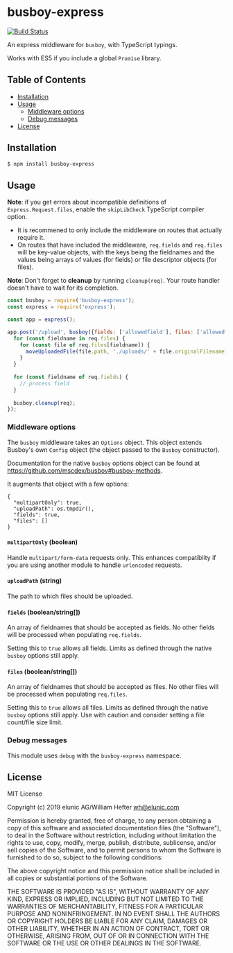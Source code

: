 # busboy-express

[![Build Status](https://travis-ci.org/elunic/node-busboy-express.svg?branch=master)](https://travis-ci.org/elunic/node-busboy-express)

An express middleware for `busboy`, with TypeScript typings.

Works with ES5 if you include a global `Promise` library.


## Table of Contents

- [Installation](#installation)
- [Usage](#usage)
  * [Middleware options](#middleware-options)
  * [Debug messages](#debug-messages)
- [License](#license)


## Installation

```bash
$ npm install busboy-express
```


## Usage

**Note**: if you get errors about incompatible definitions of `Express.Request.files`, enable the `skipLibCheck` TypeScript compiler option.

* It is recommened to only include the middleware on routes that actually require it.
* On routes that have included the middleware, `req.fields` and `req.files` will be key-value objects, with the keys
  being the fieldnames and the values being arrays of values (for fields) or file descriptor objects (for files).

**Note**: Don't forget to **cleanup** by running `cleanup(req)`. Your route handler doesn't have to wait
  for its completion.

```javascript
const busboy = require('busboy-express');
const express = require('express');

const app = express();

app.post('/upload', busboy({fields: ['allowedfield'], files: ['allowedfile']}), (req, res, next) => {
  for (const fieldname in req.files) {
    for (const file of req.files[fieldname]) {
      moveUploadedFile(file.path, './uploads/' + file.originalFilename);
    }
  }
  
  for (const fieldname of req.fields) {
    // process field
  }
  
  busboy.cleanup(req);
});
```


### Middleware options

The `busboy` middleware takes an `Options` object. This object extends Busboy's own
`Config` object (the object passed to the `Busboy` constructor).

Documentation for the native `busboy` options object can be found at https://github.com/mscdex/busboy#busboy-methods.

It augments that object with a few options:

```
{
  "multipartOnly": true,
  "uploadPath": os.tmpdir(),
  "fields": true,
  "files": []
}
```


#### `multipartOnly` (boolean)

Handle `multipart/form-data` requests only. This enhances compatiblity if you are using another module
to handle `urlencoded` requests.

#### `uploadPath` (string)

The path to which files should be uploaded.

#### `fields` (boolean/string[])

An array of fieldnames that should be accepted as fields. No other fields will be processed when populating
`req.fields`.

Setting this to `true` allows all fields. Limits as defined through the native
`busboy` options still apply.

#### `files` (boolean/string[])

An array of fieldnames that should be accepted as files. No other files will be processed when populating
`req.files`.

Setting this to `true` allows all files. Limits as defined through the native
`busboy` options still apply. Use with caution and consider setting a file count/file size limit.


### Debug messages

This module uses `debug` with the `busboy-express` namespace.


## License

MIT License

Copyright (c) 2019 elunic AG/William Hefter <wh@elunic.com>

Permission is hereby granted, free of charge, to any person obtaining a copy
of this software and associated documentation files (the "Software"), to deal
in the Software without restriction, including without limitation the rights
to use, copy, modify, merge, publish, distribute, sublicense, and/or sell
copies of the Software, and to permit persons to whom the Software is
furnished to do so, subject to the following conditions:

The above copyright notice and this permission notice shall be included in all
copies or substantial portions of the Software.

THE SOFTWARE IS PROVIDED "AS IS", WITHOUT WARRANTY OF ANY KIND, EXPRESS OR
IMPLIED, INCLUDING BUT NOT LIMITED TO THE WARRANTIES OF MERCHANTABILITY,
FITNESS FOR A PARTICULAR PURPOSE AND NONINFRINGEMENT. IN NO EVENT SHALL THE
AUTHORS OR COPYRIGHT HOLDERS BE LIABLE FOR ANY CLAIM, DAMAGES OR OTHER
LIABILITY, WHETHER IN AN ACTION OF CONTRACT, TORT OR OTHERWISE, ARISING FROM,
OUT OF OR IN CONNECTION WITH THE SOFTWARE OR THE USE OR OTHER DEALINGS IN THE
SOFTWARE.
